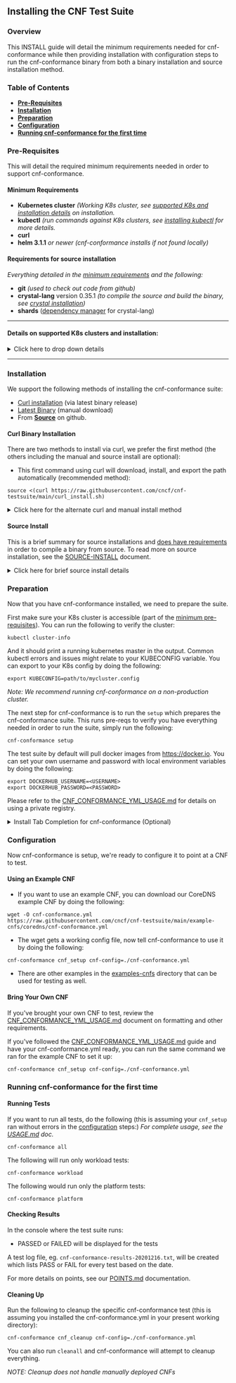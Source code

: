 Installing the CNF Test Suite
---
### Overview
This INSTALL guide will detail the minimum requirements needed for cnf-conformance while then providing installation with configuration steps to run the cnf-conformance binary from both a binary installation and source installation method.

### Table of Contents
* [**Pre-Requisites**](#Pre-Requisites)
* [**Installation**](#Installation)
* [**Preparation**](#Preparation)
* [**Configuration**](#Configuration)
* [**Running cnf-conformance for the first time**](#Running-cnf-conformance-for-the-first-time)

### Pre-Requisites
This will detail the required minimum requirements needed in order to support cnf-conformance.

#### Minimum Requirements
* **Kubernetes cluster** *(Working K8s cluster, see [supported K8s and installation details](#Details-on-supported-k8s-clusters-and-installation) on installation.*
* **kubectl** *(run commands against K8s clusters, see [installing kubectl](https://kubernetes.io/docs/tasks/tools/install-kubectl/) for more details.*
* **curl**
* **helm 3.1.1** *or newer* *(cnf-conformance installs if not found locally)*

#### Requirements for source installation
*Everything detailed in the [minimum requirements](https://hackmd.io/6h7NXdHnR4qUYgnnQPy5UA#Required) and the following:*
* **git** *(used to check out code from github)*
* **crystal-lang** version 0.35.1 *(to compile the source and build the binary, see [crystal installation](https://crystal-lang.org/install/))*
* **shards** ([dependency manager](https://github.com/crystal-lang/shards) for crystal-lang)



---


#### Details on supported K8s clusters and installation:
<details><summary>Click here to drop down details</summary>

<p>

##### Supported K8s Clusters
- [Access](https://kubernetes.io/docs/tasks/access-application-cluster/access-cluster/) to a working [Certified K8s](https://cncf.io/ck) cluster via [KUBECONFIG environment variable](https://kubernetes.io/docs/tasks/access-application-cluster/configure-access-multiple-clusters/#set-the-kubeconfig-environment-variable). (See [K8s Getting started guide](https://kubernetes.io/docs/setup/) for options)
-  Follow the optional instructions below if you don't already have a K8s cluster setup

##### Kind

- Follow the [kind install](KIND-INSTALL.md) instructions to setup a cluster in [kind](https://kind.sigs.k8s.io/)

##### CNF-Testbed

- You can clone the CNF-Testbed project if you have an account at Equinix Metal (formerly Packet.net). Get the code by running the following:

```
git clone https://github.com/cncf/cnf-testbed.git
```

- Clone the k8s-infra repo then follow the [prerequisites](https://github.com/cncf/cnf-testbed/tree/master/tools#pre-requisites) for [deploying a K8s cluster](https://github.com/cncf/cnf-testbed/tree/master/tools#deploying-a-kubernetes-cluster-using-the-makefile--ci-tools) for a Equinix Metal host.
- If you already have IP addresses for your provider, and you want to manually install a K8s cluster, you can use k8s-infra to do this within your cnf-testbed repo clone.

```
cd tools/ && git clone https://github.com/crosscloudci/k8s-infra.git
```

- Now follow the [k8s-infra quick start](https://github.com/crosscloudci/k8s-infra/blob/master/README.md#quick-start) for instructions on how to install.

</p>
</details>



---


### Installation

We support the following methods of installing the cnf-conformance suite:

- [Curl installation](#Curl-Binary-Installation) (via latest binary release)
- [Latest Binary](https://github.com/cncf/cnf-testsuite/releases/latest) (manual download)
- From [**Source**](#Source-Install) on github.


#### Curl Binary Installation

There are two methods to install via curl, we prefer the first method (the others including the manual and source install are optional):

- This first command using curl will download, install, and export the path automatically (recommended method):

```
source <(curl https://raw.githubusercontent.com/cncf/cnf-testsuite/main/curl_install.sh)
```

<details><summary>Click here for the alternate curl and manual install method</summary>
<p>

- The other curl method to download and install requires you to export the PATH to the location of the executable:
```
curl https://raw.githubusercontent.com/cncf/cnf-testsuite/main/curl_install.sh | bash
```

- The Latest Binary (or you can select a previous release if desired) can be pulled down with wget, curl or you're own preferred method. Once downloaded you'll need to make the binary executable and manually add to your path:
```
wget https://github.com/cncf/cnf-testsuite/releases/download/latest/latest.tar.gz
tar xzf latest.tar.gz
cd cnf-conformance
chmod +x cnf-conformance
export OLDPATH=$PATH; export PATH=$PATH:$(pwd)
```
</p>
</details>

#### Source Install

This is a brief summary for source installations and [does have requirements](#Requirements-for-source-installation) in order to compile a binary from source. To read more on source installation, see the [SOURCE-INSTALL](SOURCE_INSTALL.md) document.

<details><summary> Click here for brief source install details</summary>
<p>

Follow these steps to checkout the source from github and compile a cnf-conformance binary:

```
git clone https://github.com/cncf/cnf-testsuite.git
cd cnf-testsuite/
shards install
crystal build src/cnf-conformance.cr
```
This should build a cnf-conformance binary in the root directory of the git repo clone.
</p>
</details>

### Preparation

Now that you have cnf-conformance installed, we need to prepare the suite.

First make sure your K8s cluster is accessible (part of the [minimum pre-requisites](#Minimum-Requirements)). You can run the following to verify the cluster: 

```
kubectl cluster-info
```

And it should print a running kubernetes master in the output. Common kubectl errors and issues might relate to your KUBECONFIG variable. You can export to your K8s config by doing the following:

```
export KUBECONFIG=path/to/mycluster.config
```

*Note: We recommend running cnf-conformance on a non-production cluster.*

The next step for cnf-conformance is to run the `setup` which prepares the cnf-conformance suite. This runs pre-reqs to verify you have everything needed in order to run the suite, simply run the following:

```
cnf-conformance setup
```

The test suite by default will pull docker images from https://docker.io. You can set your own username and password with local environment variables by doing the following:

```
export DOCKERHUB_USERNAME=<USERNAME>
export DOCKERHUB_PASSWORD=<PASSWORD>
```

Please refer to the [CNF_CONFORMANCE_YML_USAGE.md](CNF_CONFORMANCE_YML_USAGE.md#Using-a-Private-Registry) for details on using a private registry.


<details><summary>Install Tab Completion for cnf-conformance (Optional)</summary>

Check out our (experimental) support for tab completion!

NOTE: also compatible with the installation styles from kubectl completion install if you prefer
https://kubernetes.io/docs/tasks/tools/install-kubectl/#enable-kubectl-autocompletion

```
cnf-conformance completion -l error > test.sh
source test.sh
```
</details>

### Configuration
Now cnf-conformance is setup, we're ready to configure it to point at a CNF to test.

#### Using an Example CNF

- If you want to use an example CNF, you can download our CoreDNS example CNF by doing the following:

```
wget -O cnf-conformance.yml https://raw.githubusercontent.com/cncf/cnf-testsuite/main/example-cnfs/coredns/cnf-conformance.yml
```
- The wget gets a working config file, now tell cnf-conformance to use it by doing the following:
```
cnf-conformance cnf_setup cnf-config=./cnf-conformance.yml
```

- There are other examples in the [examples-cnfs](https://github.com/cncf/cnf-testsuite/tree/master/example-cnfs) directory that can be used for testing as well.

#### Bring Your Own CNF

If you've brought your own CNF to test, review the [CNF_CONFORMANCE_YML_USAGE.md](CNF_CONFORMANCE_YML_USAGE.md) document on formatting and other requirements.

If you've followed the [CNF_CONFORMANCE_YML_USAGE.md](CNF_CONFORMANCE_YML_USAGE.md) guide and have your cnf-conformance.yml ready, you can run the same command we ran for the example CNF to set it up:

```
cnf-conformance cnf_setup cnf-config=./cnf-conformance.yml
```

### Running cnf-conformance for the first time

#### Running Tests

If you want to run all tests, do the following (this is assuming your `cnf_setup` ran without errors in the [configuration](#Configuration) steps:)
_For complete usage, see the [USAGE.md](USAGE.md) doc._

```
cnf-conformance all
```

The following will run only workload tests:
```
cnf-conformance workload 
```

The following would run only the platform tests:
```
cnf-conformance platform 
```

#### Checking Results

In the console where the test suite runs:
- PASSED or FAILED will be displayed for the tests

A test log file, eg. `cnf-conformance-results-20201216.txt`, will be created which lists PASS or FAIL for every test based on the date.

For more details on points, see our [POINTS.md](./POINTS.md) documentation.

#### Cleaning Up

Run the following to cleanup the specific cnf-conformance test (this is assuming you installed the cnf-conformance.yml in your present working directory):
```
cnf-conformance cnf_cleanup cnf-config=./cnf-conformance.yml
```
You can also run `cleanall` and cnf-conformance will attempt to cleanup everything.

_NOTE: Cleanup does not handle manually deployed CNFs_
